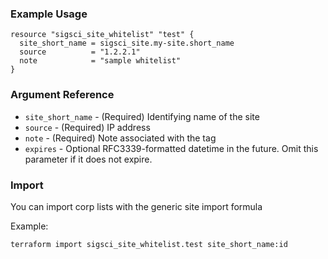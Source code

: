 ### Example Usage

```hcl-terraform
resource "sigsci_site_whitelist" "test" {
  site_short_name = sigsci_site.my-site.short_name
  source          = "1.2.2.1"
  note            = "sample whitelist"
}
```

### Argument Reference
- `site_short_name` - (Required) Identifying name of the site
- `source` - (Required) IP address
- `note` -  (Required) Note associated with the tag
- `expires` -  Optional RFC3339-formatted datetime in the future. Omit this parameter if it does not expire.

### Import
You can import corp lists with the generic site import formula

Example:
```shell script
terraform import sigsci_site_whitelist.test site_short_name:id
```